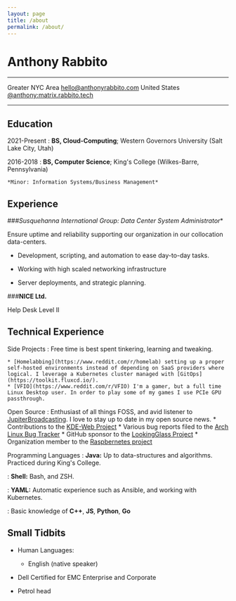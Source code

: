 ```yaml
---
layout: page
title: /about
permalink: /about/
---
```


Anthony Rabbito
============

-------------------     ----------------------------

Greater NYC Area                   [hello@anthonyrabbito.com](mailto:hello@anthonyrabbito.com)
United States                      [@anthony:matrix.rabbito.tech](https://matrix.to/#/@anthony:matrix.rabbito.tech)

-------------------     ----------------------------

Education
---------

2021-Present
:   **BS, Cloud-Computing**; Western Governors University (Salt Lake City, Utah)

2016-2018
:   **BS, Computer Science**; King's College (Wilkes-Barre, Pennsylvania)

    *Minor: Information Systems/Business Management*


Experience
----------

###*Susquehanna International Group: Data Center System Administrator**

Ensure uptime and reliability supporting our organization in our collocation data-centers.

* Development, scripting, and automation to ease day-to-day tasks.

* Working with high scaled networking infrastructure

* Server deployments, and strategic planning.

###**NICE Ltd.**

Help Desk Level II 

Technical Experience
--------------------

Side Projects
:   Free time is best spent tinkering, learning and tweaking.

    * [Homelabbing](https://www.reddit.com/r/homelab) setting up a proper self-hosted environments instead of depending on SaaS providers where logical. I leverage a Kubernetes cluster managed with [GitOps](https://toolkit.fluxcd.io/).
    * [VFIO](https://www.reddit.com/r/VFIO) I'm a gamer, but a full time Linux Desktop user. In order to play some of my games I use PCIe GPU passthrough.

Open Source
:   Enthusiast of all things FOSS, and avid listener to [JupiterBroadcasting](https://www.jupiterbroadcasting.com/). I love to stay up to date in my open source news.
    * Contributions to the [KDE-Web Project](https://invent.kde.org/kde)
    * Various bug reports filed to the [Arch Linux Bug Tracker](https://bugs.archlinux.org/)
    * GitHub sponsor to the [LookingGlass Project](https://github.com/gnif/LookingGlass)
    * Organization member to the [Raspbernetes project](https://github.com/raspbernetes)
    

Programming Languages
:   **Java:** Up to data-structures and algorithms. Practiced during King's College.

:   **Shell:** Bash, and ZSH.

:   **YAML:** Automatic experience such as Ansible, and working with Kubernetes.

:   Basic knowledge of **C++**, **JS**, **Python**, **Go**


Small Tidbits
----------------------------------------

* Human Languages:

     * English (native speaker)


* Dell Certified for EMC Enterprise and Corporate

* Petrol head

